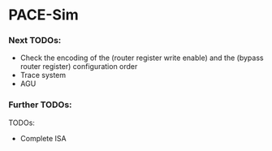# PACE-Sim

### Next TODOs:
- Check the encoding of the (router register write enable) and the (bypass router register) configuration order
- Trace system
- AGU

### Further TODOs:
TODOs:
- Complete ISA
